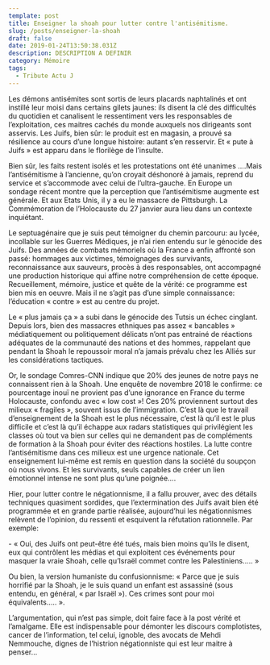 ```yaml
---
template: post
title: Enseigner la shoah pour lutter contre l'antisémitisme.
slug: /posts/enseigner-la-shoah
draft: false
date: 2019-01-24T13:50:38.031Z
description: DESCRIPTION A DEFINIR
category: Mémoire
tags:
  - Tribute Actu J
---
```

Les démons  antisémites sont sortis de leurs placards naphtalinés et ont instillé leur moisi dans certains gilets jaunes: ils disent la clé des difficultés du quotidien et canalisent le ressentiment vers les responsables de l’exploitation, ces maitres cachés du monde auxquels nos dirigeants sont asservis. Les Juifs, bien sûr: le produit est en magasin, a prouvé sa résilience au cours d’une longue histoire: autant s’en resservir. Et « pute à Juifs » est apparu dans le florilège de l’insulte. 

Bien sûr, les faits restent isolés et les protestations ont été unanimes ….Mais l’antisémitisme à l’ancienne, qu’on croyait déshonoré à jamais, reprend du service et s’accommode avec celui de l’ultra-gauche. En Europe un sondage récent montre que la perception que l’antisémitisme augmente est générale. Et aux Etats Unis, il y a eu le massacre de Pittsburgh. La Commémoration de l’Holocauste du 27 janvier aura lieu dans un contexte inquiétant.

Le septuagénaire que je suis peut témoigner du chemin parcouru: au lycée, incollable sur les Guerres Médiques, je n’ai rien entendu sur le génocide des Juifs. Des années de combats mémoriels où  la France a enfin affronté son passé: hommages aux victimes, témoignages des survivants, reconnaissance aux sauveurs, procès à des responsables, ont accompagné une production historique qui affine notre compréhension de cette époque. Recueillement, mémoire, justice et quête de la vérité: ce programme est bien mis en oeuvre. Mais il ne s’agit pas d’une simple connaissance: l’éducation « contre » est au centre du projet. 

Le  « plus jamais ça » a subi dans le génocide des Tutsis un échec cinglant. Depuis lors, bien des massacres ethniques pas assez « bancables » médiatiquement ou politiquement délicats n’ont pas entrainé de réactions adéquates de la communauté des nations et des hommes, rappelant que pendant la Shoah le repoussoir moral n’a jamais prévalu chez les Alliés sur les considérations tactiques.

Or, le sondage Comres-CNN indique que 20% des jeunes de notre pays ne connaissent rien à la Shoah. Une enquête de novembre 2018 le confirme: ce pourcentage inouï ne provient pas d’une ignorance en France du terme Holocauste, confondu avec « low cost »! Ces 20% proviennent surtout des milieux « fragiles », souvent issus de l’immigration. C’est là que le travail d’enseignement de la Shoah est le plus nécessaire, c’est là qu’il est le plus difficile et c’est là qu’il échappe aux radars statistiques qui privilégient les classes où tout va bien sur celles qui ne demandent pas de compléments de formation à la Shoah pour éviter des réactions hostiles. La lutte contre l’antisémitisme dans ces milieux est une urgence nationale. Cet enseignement lui-même est remis en question dans la société du soupçon où nous vivons.  Et les survivants, seuls capables de créer un lien émotionnel intense ne sont plus qu’une poignée….

Hier, pour lutter contre le négationnisme, il a fallu prouver,  avec des détails techniques quasiment sordides, que l’extermination des Juifs avait bien été programmée et en grande partie réalisée, aujourd’hui les négationnismes relèvent de l’opinion, du ressenti et esquivent la réfutation rationnelle. Par exemple:

\- « Oui, des Juifs ont peut-être été tués, mais bien moins qu’ils le disent, eux qui contrôlent les médias et qui exploitent ces événements pour masquer la vraie Shoah, celle qu’Israël commet contre les Palestiniens….. »

Ou bien, la version humaniste du confusionnisme: « Parce que je suis horrifié par la Shoah, je le suis quand un enfant est assassiné (sous entendu, en général, « par Israël »). Ces crimes sont pour moi équivalents….. ».

L’argumentation, qui n’est pas simple, doit faire face à la post vérité et  l’amalgame. Elle est indispensable pour démonter les discours complotistes, cancer de l’information, tel celui, ignoble, des avocats de Mehdi Nemmouche, dignes de l’histrion négationniste qui est leur maitre à penser…